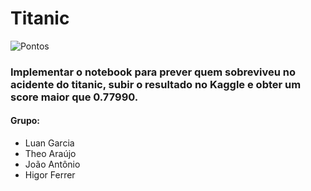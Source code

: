 # Titanic
![Pontos](https://i.imgur.com/5Dunbtd.png)
### Implementar o notebook para prever quem sobreviveu no acidente do titanic, subir o resultado no Kaggle e obter um score maior que 0.77990. 
#### Grupo:
* Luan Garcia
* Theo Araújo
* João Antônio
* Higor Ferrer
